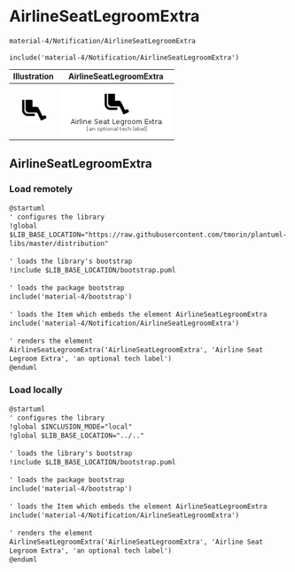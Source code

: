 # AirlineSeatLegroomExtra


```text
material-4/Notification/AirlineSeatLegroomExtra
```

```text
include('material-4/Notification/AirlineSeatLegroomExtra')
```



| Illustration | AirlineSeatLegroomExtra |
| :---: | :---: |
| ![illustration for Illustration](../../material-4/Notification/AirlineSeatLegroomExtra.png) | ![illustration for AirlineSeatLegroomExtra](../../material-4/Notification/AirlineSeatLegroomExtra.Local.png) |




## AirlineSeatLegroomExtra

### Load remotely
```plantuml
@startuml
' configures the library
!global $LIB_BASE_LOCATION="https://raw.githubusercontent.com/tmorin/plantuml-libs/master/distribution"

' loads the library's bootstrap
!include $LIB_BASE_LOCATION/bootstrap.puml

' loads the package bootstrap
include('material-4/bootstrap')

' loads the Item which embeds the element AirlineSeatLegroomExtra
include('material-4/Notification/AirlineSeatLegroomExtra')

' renders the element
AirlineSeatLegroomExtra('AirlineSeatLegroomExtra', 'Airline Seat Legroom Extra', 'an optional tech label')
@enduml
```

### Load locally
```plantuml
@startuml
' configures the library
!global $INCLUSION_MODE="local"
!global $LIB_BASE_LOCATION="../.."

' loads the library's bootstrap
!include $LIB_BASE_LOCATION/bootstrap.puml

' loads the package bootstrap
include('material-4/bootstrap')

' loads the Item which embeds the element AirlineSeatLegroomExtra
include('material-4/Notification/AirlineSeatLegroomExtra')

' renders the element
AirlineSeatLegroomExtra('AirlineSeatLegroomExtra', 'Airline Seat Legroom Extra', 'an optional tech label')
@enduml
```

